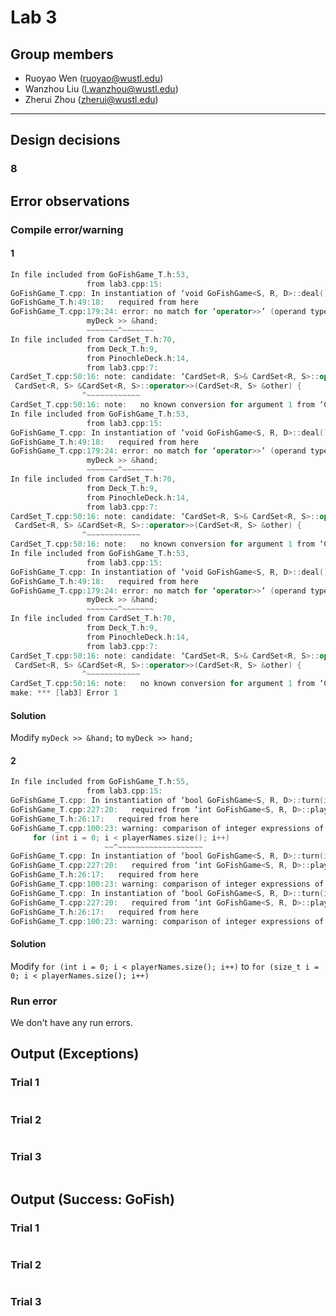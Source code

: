 # Lab 3

## Group members

- Ruoyao Wen (ruoyao@wustl.edu)
- Wanzhou Liu (l.wanzhou@wustl.edu)
- Zherui Zhou (zherui@wustl.edu)

---

## Design decisions
### 8


## Error observations

### Compile error/warning

#### 1
``` C++
In file included from GoFishGame_T.h:53,
                 from lab3.cpp:15:
GoFishGame_T.cpp: In instantiation of ‘void GoFishGame<S, R, D>::deal() [with S = Color; R = UnoRank; D = UnoDeck]’:
GoFishGame_T.h:49:18:   required from here
GoFishGame_T.cpp:179:24: error: no match for ‘operator>>’ (operand types are ‘UnoDeck’ and ‘CardSet<UnoRank, Color>*’)
                 myDeck >> &hand;
                 ~~~~~~~^~~~~~~~
In file included from CardSet_T.h:70,
                 from Deck_T.h:9,
                 from PinochleDeck.h:14,
                 from lab3.cpp:7:
CardSet_T.cpp:50:16: note: candidate: ‘CardSet<R, S>& CardSet<R, S>::operator>>(CardSet<R, S>&) [with R = UnoRank; S = Color]’
 CardSet<R, S> &CardSet<R, S>::operator>>(CardSet<R, S> &other) {
                ^~~~~~~~~~~~~
CardSet_T.cpp:50:16: note:   no known conversion for argument 1 from ‘CardSet<UnoRank, Color>*’ to ‘CardSet<UnoRank, Color>&’
In file included from GoFishGame_T.h:53,
                 from lab3.cpp:15:
GoFishGame_T.cpp: In instantiation of ‘void GoFishGame<S, R, D>::deal() [with S = Suit; R = PinochleRank; D = PinochleDeck]’:
GoFishGame_T.h:49:18:   required from here
GoFishGame_T.cpp:179:24: error: no match for ‘operator>>’ (operand types are ‘PinochleDeck’ and ‘CardSet<PinochleRank, Suit>*’)
                 myDeck >> &hand;
                 ~~~~~~~^~~~~~~~
In file included from CardSet_T.h:70,
                 from Deck_T.h:9,
                 from PinochleDeck.h:14,
                 from lab3.cpp:7:
CardSet_T.cpp:50:16: note: candidate: ‘CardSet<R, S>& CardSet<R, S>::operator>>(CardSet<R, S>&) [with R = PinochleRank; S = Suit]’
 CardSet<R, S> &CardSet<R, S>::operator>>(CardSet<R, S> &other) {
                ^~~~~~~~~~~~~
CardSet_T.cpp:50:16: note:   no known conversion for argument 1 from ‘CardSet<PinochleRank, Suit>*’ to ‘CardSet<PinochleRank, Suit>&’
In file included from GoFishGame_T.h:53,
                 from lab3.cpp:15:
GoFishGame_T.cpp: In instantiation of ‘void GoFishGame<S, R, D>::deal() [with S = Suit; R = HoldEmRank; D = HoldEmDeck]’:
GoFishGame_T.h:49:18:   required from here
GoFishGame_T.cpp:179:24: error: no match for ‘operator>>’ (operand types are ‘HoldEmDeck’ and ‘CardSet<HoldEmRank, Suit>*’)
                 myDeck >> &hand;
                 ~~~~~~~^~~~~~~~
In file included from CardSet_T.h:70,
                 from Deck_T.h:9,
                 from PinochleDeck.h:14,
                 from lab3.cpp:7:
CardSet_T.cpp:50:16: note: candidate: ‘CardSet<R, S>& CardSet<R, S>::operator>>(CardSet<R, S>&) [with R = HoldEmRank; S = Suit]’
 CardSet<R, S> &CardSet<R, S>::operator>>(CardSet<R, S> &other) {
                ^~~~~~~~~~~~~
CardSet_T.cpp:50:16: note:   no known conversion for argument 1 from ‘CardSet<HoldEmRank, Suit>*’ to ‘CardSet<HoldEmRank, Suit>&’
make: *** [lab3] Error 1
```
#### Solution
Modify ```myDeck >> &hand;``` to ```myDeck >> hand;```

#### 2
``` C++
In file included from GoFishGame_T.h:55,
                 from lab3.cpp:15:
GoFishGame_T.cpp: In instantiation of ‘bool GoFishGame<S, R, D>::turn(int) [with S = Color; R = UnoRank; D = UnoDeck]’:
GoFishGame_T.cpp:227:20:   required from ‘int GoFishGame<S, R, D>::play() [with S = Color; R = UnoRank; D = UnoDeck]’
GoFishGame_T.h:26:17:   required from here
GoFishGame_T.cpp:100:23: warning: comparison of integer expressions of different signedness: ‘int’ and ‘std::vector<std::__cxx11::basic_string<char> >::size_type’ {aka ‘long unsigned int’} [-Wsign-compare]
     for (int i = 0; i < playerNames.size(); i++)
                     ~~^~~~~~~~~~~~~~~~~~~~
GoFishGame_T.cpp: In instantiation of ‘bool GoFishGame<S, R, D>::turn(int) [with S = Suit; R = PinochleRank; D = PinochleDeck]’:
GoFishGame_T.cpp:227:20:   required from ‘int GoFishGame<S, R, D>::play() [with S = Suit; R = PinochleRank; D = PinochleDeck]’
GoFishGame_T.h:26:17:   required from here
GoFishGame_T.cpp:100:23: warning: comparison of integer expressions of different signedness: ‘int’ and ‘std::vector<std::__cxx11::basic_string<char> >::size_type’ {aka ‘long unsigned int’} [-Wsign-compare]
GoFishGame_T.cpp: In instantiation of ‘bool GoFishGame<S, R, D>::turn(int) [with S = Suit; R = HoldEmRank; D = HoldEmDeck]’:
GoFishGame_T.cpp:227:20:   required from ‘int GoFishGame<S, R, D>::play() [with S = Suit; R = HoldEmRank; D = HoldEmDeck]’
GoFishGame_T.h:26:17:   required from here
GoFishGame_T.cpp:100:23: warning: comparison of integer expressions of different signedness: ‘int’ and ‘std::vector<std::__cxx11::basic_string<char> >::size_type’ {aka ‘long unsigned int’} [-Wsign-compare]
```

#### Solution
Modify ```for (int i = 0; i < playerNames.size(); i++)``` to ```for (size_t i = 0; i < playerNames.size(); i++)```

### Run error

We don't have any run errors.

## Output (Exceptions)

### Trial 1

``` bash

```

### Trial 2

``` bash

```

### Trial 3

``` bash

```


## Output (Success: GoFish)

### Trial 1

``` bash

```

### Trial 2

``` bash

```

### Trial 3

``` bash

```

